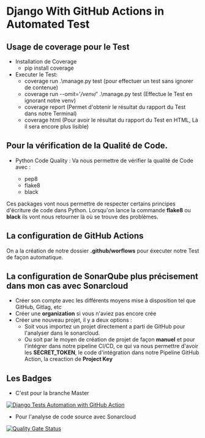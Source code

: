 # Django With GitHub Actions in Automated Test

## Usage de coverage pour le Test

* Installation de Coverage
    - pip install coverage
* Executer le Test:
    - coverage run .\manage.py test   (pour effectuer un test sans ignorer de contenue)
    - coverage run --omit='*/venv/*' .\manage.py test (Effectue le Test en ignorant notre venv)
    - coverage report  (Permet d'obtenir le résultat du rapport du Test dans notre Terminal)
    - coverage html  (Pour avoir le résultat du rapport du Test en HTML, Là il sera encore plus lisible)

## Pour la vérification de la Qualité de Code.

* Python Code Quality : Va nous permettre de vérifier la qualité de Code avec :

   - pep8
   - flake8
   - black

Ces packages vont nous permettre de respecter certains principes d'écriture de code dans Python. Lorsqu'on lance la commande **flake8** ou **black** ils vont nous retourner là où se trouve des problèmes.

## La configuration de GitHub Actions

On a la création de notre dossier **.github/worflows** pour éxecuter notre Test de façon automatique.

## La configuration de SonarQube plus précisement dans mon cas avec Sonarcloud

- Créer son compte avec les différents moyens mise à disposition tel que GitHub, Gitlag, etc
- Créer une **organization** si vous n'aviez pas encore crée
- Créer une nouveau projet, il y a deux options :
    * Soit vous importez un projet directement a parti de GitHub pour l'analyser dans le sonarcloud.
    * Ou soit par le moyen de création de projet de façon **manuel** et pour l'intégrer dans notre pipeline CI/CD, ce qui va nous permettre d'avoir les **SECRET_TOKEN**, le code d'intégration dans notre Pipeline GitHub Action, la creaction de **Project Key**

## Les Badges

- C'est pour la branche Master

[![Django Tests Automation with GitHub Action](https://github.com/Opeyemi19/django_test_github_action/actions/workflows/testing-app.yml/badge.svg?branch=main)](https://github.com/Opeyemi19/django_test_github_action/actions/workflows/testing-app.yml)

- Pour l'analyse de code source avec Sonarcloud

[![Quality Gate Status](https://sonarcloud.io/api/project_badges/measure?project=pro-test-django&metric=alert_status)](https://sonarcloud.io/dashboard?id=pro-test-django)

